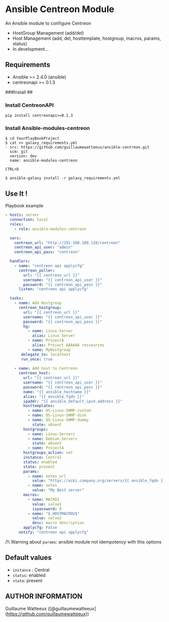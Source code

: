 # Ansible Centreon Module #

An Ansible module to configure Centreon

* HostGroup Management (add/del)
* Host Management (add, del, hosttemplate, hostgroup, macros, params, status)
* In development...

## Requirements ##

* Ansible >= 2.4.0 (ansible)
* centreonapi >= 0.1.3 

###Install ##

### Install CentreonAPI 

```shell
pip install centreonapi>=0.1.3
```

### Install Ansible-modules-centreon

```shell
$ cd YourPlayBookProject
$ cat >> galaxy_requirements.yml
- src: https://github.com/guillaumewatteeux/ansible-centreon.git
  scm: git
  version: dev
  name: ansible-modules-centreon

CTRL+D

$ ansible-galaxy install -r galaxy_requirements.yml
```

## Use It ! ##

Playbook example

```yaml
- hosts: server
  connection: local
  roles:
    - role: ansible-modules-centreon

  vars:
    centreon_url: "http://192.168.189.128/centreon"
    centreon_api_user: "admin"
    centreon_api_pass: "centreon"

  handlers:
    - name: "centreon api applycfg"
      centreon_poller:
        url: "{{ centreon_url }}"
        username: "{{ centreon_api_user }}"
        password: "{{ centreon_api_pass }}"
      listen: "centreon api applycfg"

  tasks:
    - name: Add Hostgroup
      centreon_hostgroup:
        url: "{{ centreon_url }}"
        username: "{{ centreon_api_user }}"
        password: "{{ centreon_api_pass }}"
        hg:
          - name: Linux-Server
            alias: Linux Server
          - name: ProjectA
            alias: Project AAAAAA ressources
          - name: MyHostgroup
       delegate_to: localhost
       run_once: true
  
    - name: Add host to Centreon
      centreon_host:
        url: "{{ centreon_url }}"
        username: "{{ centreon_api_user }}"
        password: "{{ centreon_api_pass }}"
        name: "{{ ansible_hostname }}"
        alias: "{{ ansible_fqdn }}"
        ipaddr: "{{ ansible_default_ipv4.address }}"
        hosttemplates:
          - name: OS-Linux-SNMP-custom
          - name: OS-Linux-SNMP-disk
          - name: OS-Linux-SNMP-dummy
            state: absent
        hostgroups:
          - name: Linux-Servers
          - name: Debian-Servers
            state: absent
          - name: ProjectA
        hostgroups_action: set
        instance: Central
        status: enabled
        state: present
        params:
          - name: notes_url
            value: "https://wiki.company.org/servers/{{ ansible_fqdn }}"
          - name: notes
            value: "My Best server"
        macros:
          - name: MACRO1
            value: value1
            ispassword: 0
          - name: "$_HOSTMACRO2$"
            value: value2
            desc: macro description
        applycfg: False
      notify: "centreon api applycfg"

```

/!\ Warning about `params`: ansible module not idempotency with this options

## Default values ##

 * `instance` : Central
 * `status`: enabled
 * `state`: present
 
## AUTHOR INFORMATION

Guillaume Watteeux ([@guillaumewatteeux] (https://github.com/guillaumewatteeux))